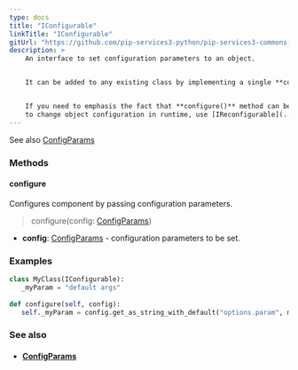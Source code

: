 ```yaml
---
type: docs
title: "IConfigurable"
linkTitle: "IConfigurable"
gitUrl: "https://github.com/pip-services3-python/pip-services3-commons-python"
description: > 
    An interface to set configuration parameters to an object. 


    It can be added to any existing class by implementing a single **configure()** method.


    If you need to emphasis the fact that **configure()** method can be called multiple times
    to change object configuration in runtime, use [IReconfigurable](../ireconfigurable) interface instead.
---
```

See also [ConfigParams](../config_params)



### Methods

#### configure
Configures component by passing configuration parameters.

> configure(config: [ConfigParams](../config_params))

- **config**: [ConfigParams](../config_params) - configuration parameters to be set.

### Examples

```python
class MyClass(IConfigurable):
   _myParam = "default args"
   
def configure(self, config):
   self._myParam = config.get_as_string_with_default("options.param", myParam)

```
### See also
- #### [ConfigParams](../config_params)
